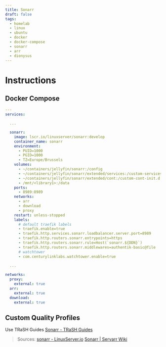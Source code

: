 ```yaml
---
title: Sonarr
draft: false
tags:
  - homelab
  - linux
  - ubuntu
  - docker
  - docker-compose
  - sonarr
  - arr
  - dionysus
---
```


# Instructions

## Docker Compose

```yaml title="containers/jellyfin/docker-compose.yml"
---
services:

  ...

  sonarr:
    image: lscr.io/linuxserver/sonarr:develop
    container_name: sonarr
    environment:
      - PUID=1000
      - PGID=1000
      - TZ=Europe/Brussels
    volumes:
      - ~/containers/jellyfin/sonarr:/config
      - ~/containers/jellyfin/sonarr/extended/services:/custom-services.d
      - ~/containers/jellyfin/sonarr/extended/cont:/custom-cont-init.d
      - /mnt/<library1>:/data
    ports:
      - 8989:8989
    networks:
      - arr
      - download
      - proxy
    restart: unless-stopped
    labels:
      # default traefik labels
      - traefik.enable=true
      - traefik.http.services.sonarr.loadbalancer.server.port=8989
      - traefik.http.routers.sonarr.entrypoints=https
      - traefik.http.routers.sonarr.rule=Host(`sonarr.${DDN}`)
      - traefik.http.routers.sonarr.middlewares=authentik-basic@file
      # watchtower
      - com.centurylinklabs.watchtower.enable=true

  ...
  
networks:
  proxy:
    external: true
  arr:
    external: true
  download:
    external: true

```

## Custom Quality Profiles
Use TRaSH Guides
[Sonarr - TRaSH Guides](https://trash-guides.info/Sonarr/#sonarr)

> Sources:
> [sonarr - LinuxServer.io](https://docs.linuxserver.io/images/docker-sonarr/)
> [Sonarr | Servarr Wiki](https://wiki.servarr.com/sonarr)